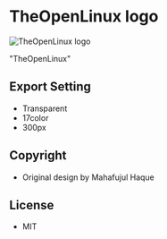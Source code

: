 # TheOpenLinux logo

![TheOpenLinux logo](https://the-openlinux-project.github.io/static/TheOpenLinux_300x300.png)

"TheOpenLinux"

## Export Setting

- Transparent
- 17color
- 300px

## Copyright

- Original design by Mahafujul Haque

## License

- MIT
